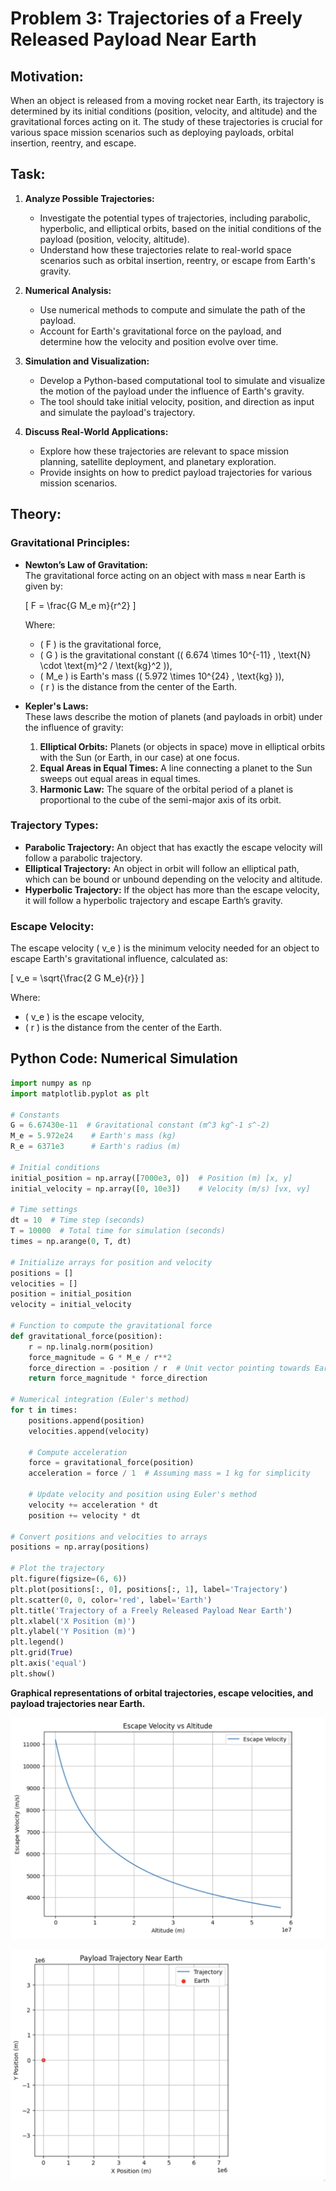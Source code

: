 # Problem 3: Trajectories of a Freely Released Payload Near Earth

## Motivation:
When an object is released from a moving rocket near Earth, its trajectory is determined by its initial conditions (position, velocity, and altitude) and the gravitational forces acting on it. The study of these trajectories is crucial for various space mission scenarios such as deploying payloads, orbital insertion, reentry, and escape.

## Task:
1. **Analyze Possible Trajectories:**
   - Investigate the potential types of trajectories, including parabolic, hyperbolic, and elliptical orbits, based on the initial conditions of the payload (position, velocity, altitude).
   - Understand how these trajectories relate to real-world space scenarios such as orbital insertion, reentry, or escape from Earth's gravity.

2. **Numerical Analysis:**
   - Use numerical methods to compute and simulate the path of the payload.
   - Account for Earth's gravitational force on the payload, and determine how the velocity and position evolve over time.

3. **Simulation and Visualization:**
   - Develop a Python-based computational tool to simulate and visualize the motion of the payload under the influence of Earth's gravity.
   - The tool should take initial velocity, position, and direction as input and simulate the payload's trajectory.
   
4. **Discuss Real-World Applications:**
   - Explore how these trajectories are relevant to space mission planning, satellite deployment, and planetary exploration.
   - Provide insights on how to predict payload trajectories for various mission scenarios.

## Theory:

### Gravitational Principles:
- **Newton’s Law of Gravitation:**  
  The gravitational force acting on an object with mass `m` near Earth is given by:

  \[
  F = \frac{G M_e m}{r^2}
  \]

  Where:
  - \( F \) is the gravitational force,
  - \( G \) is the gravitational constant (\( 6.674 \times 10^{-11} \, \text{N} \cdot \text{m}^2 / \text{kg}^2 \)),
  - \( M_e \) is Earth's mass (\( 5.972 \times 10^{24} \, \text{kg} \)),
  - \( r \) is the distance from the center of the Earth.

- **Kepler's Laws:**  
  These laws describe the motion of planets (and payloads in orbit) under the influence of gravity:
  1. **Elliptical Orbits:** Planets (or objects in space) move in elliptical orbits with the Sun (or Earth, in our case) at one focus.
  2. **Equal Areas in Equal Times:** A line connecting a planet to the Sun sweeps out equal areas in equal times.
  3. **Harmonic Law:** The square of the orbital period of a planet is proportional to the cube of the semi-major axis of its orbit.

### Trajectory Types:
- **Parabolic Trajectory:** An object that has exactly the escape velocity will follow a parabolic trajectory.
- **Elliptical Trajectory:** An object in orbit will follow an elliptical path, which can be bound or unbound depending on the velocity and altitude.
- **Hyperbolic Trajectory:** If the object has more than the escape velocity, it will follow a hyperbolic trajectory and escape Earth’s gravity.

### Escape Velocity:
The escape velocity \( v_e \) is the minimum velocity needed for an object to escape Earth's gravitational influence, calculated as:

\[
v_e = \sqrt{\frac{2 G M_e}{r}}
\]

Where:
- \( v_e \) is the escape velocity,
- \( r \) is the distance from the center of the Earth.

## Python Code: Numerical Simulation

```python
import numpy as np
import matplotlib.pyplot as plt

# Constants
G = 6.67430e-11  # Gravitational constant (m^3 kg^-1 s^-2)
M_e = 5.972e24    # Earth's mass (kg)
R_e = 6371e3      # Earth's radius (m)

# Initial conditions
initial_position = np.array([7000e3, 0])  # Position (m) [x, y]
initial_velocity = np.array([0, 10e3])    # Velocity (m/s) [vx, vy]

# Time settings
dt = 10  # Time step (seconds)
T = 10000  # Total time for simulation (seconds)
times = np.arange(0, T, dt)

# Initialize arrays for position and velocity
positions = []
velocities = []
position = initial_position
velocity = initial_velocity

# Function to compute the gravitational force
def gravitational_force(position):
    r = np.linalg.norm(position)
    force_magnitude = G * M_e / r**2
    force_direction = -position / r  # Unit vector pointing towards Earth's center
    return force_magnitude * force_direction

# Numerical integration (Euler's method)
for t in times:
    positions.append(position)
    velocities.append(velocity)
    
    # Compute acceleration
    force = gravitational_force(position)
    acceleration = force / 1  # Assuming mass = 1 kg for simplicity
    
    # Update velocity and position using Euler's method
    velocity += acceleration * dt
    position += velocity * dt

# Convert positions and velocities to arrays
positions = np.array(positions)

# Plot the trajectory
plt.figure(figsize=(6, 6))
plt.plot(positions[:, 0], positions[:, 1], label='Trajectory')
plt.scatter(0, 0, color='red', label='Earth')
plt.title('Trajectory of a Freely Released Payload Near Earth')
plt.xlabel('X Position (m)')
plt.ylabel('Y Position (m)')
plt.legend()
plt.grid(True)
plt.axis('equal')
plt.show()
```

**Graphical representations of orbital trajectories, escape velocities, and payload trajectories near Earth.**

![Orbital Trajectories and Escape Velocities](../../_pics/Graph5.png)

![Payload Trajocteries](../../_pics/Graph6.png)